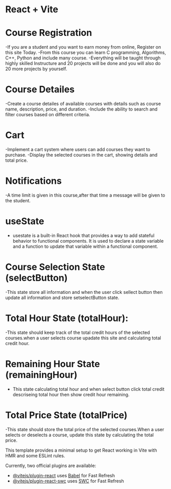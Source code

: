 # React + Vite
# Course Registration
  -If you are a student and you want to earn money from online, Register
  on this site Today.
  -From this course you can learn C programming, Algorithms, C++, Python
  and include many course.
  -Everything will be taught through highly skilled Instructure and 20 projects will be done and you will also do 20 more projects by yourself.
# Course Detailes
  -Create a course detailes of available courses with details such as course name, description, price, and duration.
  -Include the ability to search and filter courses based on different criteria.
# Cart
  -Implement a  cart system where users can add courses they want to purchase.
  -Display the selected courses in the cart, showing details and total price.
# Notifications
  -A time limit is given in this course,after that time a message will be given to the student.  
# useState
  - usestate is a built-in React hook that provides a way to add stateful behavior to functional components. It is used to declare a state variable and a function to update that variable within a functional component.
 # Course Selection State (selectButton)
  -This state store all information and when the user  click sellect button then update all information and store setselectButton state.
 # Total Hour State (totalHour):
  -This state should keep track of the total credit hours of the selected courses.when a user selects course upadate this site and calculating total credit hour. 
 # Remaining Hour State (remainingHour)
  - This state calculating total hour and when select button click total credit descriseing total hour then show credit hour remaining.
 # Total Price State (totalPrice)
  -This state should store the total price of the selected courses.When a user selects or deselects a course, update this state by calculating the total price.


This template provides a minimal setup to get React working in Vite with HMR and some ESLint rules.

Currently, two official plugins are available:

- [@vitejs/plugin-react](https://github.com/vitejs/vite-plugin-react/blob/main/packages/plugin-react/README.md) uses [Babel](https://babeljs.io/) for Fast Refresh
- [@vitejs/plugin-react-swc](https://github.com/vitejs/vite-plugin-react-swc) uses [SWC](https://swc.rs/) for Fast Refresh
